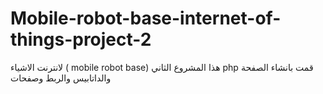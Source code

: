 # Mobile-robot-base-internet-of-things-project-2
لانترنت الاشياء  ( mobile robot base) هذا المشروع الثاني php  قمت بانشاء الصفحة والداتابيس والربط وصفحات

